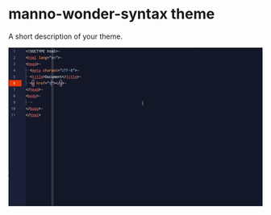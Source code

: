 # manno-wonder-syntax theme

A short description of your theme.

![A screenshot of your theme](ss.gif)
